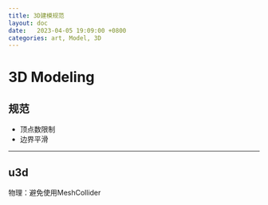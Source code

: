 ```yaml
---
title: 3D建模规范
layout: doc
date:   2023-04-05 19:09:00 +0800
categories: art, Model, 3D
---
```


# 3D Modeling

## 规范
- 顶点数限制
- 边界平滑

---
## u3d
物理：避免使用MeshCollider